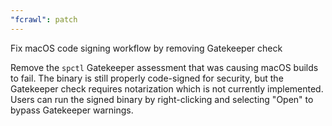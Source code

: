 ```yaml
---
"fcrawl": patch
---
```


Fix macOS code signing workflow by removing Gatekeeper check

Remove the `spctl` Gatekeeper assessment that was causing macOS builds to fail.
The binary is still properly code-signed for security, but the Gatekeeper check
requires notarization which is not currently implemented. Users can run the 
signed binary by right-clicking and selecting "Open" to bypass Gatekeeper warnings.